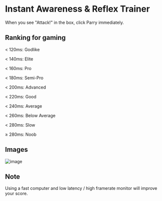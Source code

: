 # Instant Awareness & Reflex Trainer
When you see "Attack!" in the box, click Parry immediately.

## Ranking for gaming
< 120ms: Godlike

< 140ms: Elite

< 160ms: Pro

< 180ms: Semi-Pro

< 200ms: Advanced

< 220ms: Good

< 240ms: Average

< 260ms: Below Average

< 280ms: Slow

≥ 280ms: Noob

## Images
![image](https://github.com/user-attachments/assets/1c3470ab-4bf3-491e-8de2-3d6858fe4b59)

## Note
Using a fast computer and low latency / high framerate monitor will improve your score.
